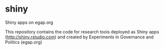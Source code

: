 # shiny
Shiny apps on egap.org

This repository contains the code for research tools deployed as Shiny apps (http://shiny.rstudio.com) and created by Experiments in Governance and Politics (egap.org)
